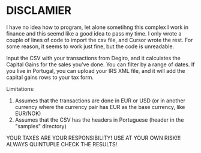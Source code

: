 # DISCLAMIER

I have no idea how to program, let alone sometihng this complex I work in finance and this seemd like a good idea to pass my time. I only wrote a couple of lines of code to import the csv file, and Cursor wrote the rest. For some reason, it seems to work just fine, but the code is unreadable.


Input the CSV with your transactions from Degiro, and it calculates the Capital Gains for the sales you've done. You can filter by a range of dates.
If you live in Portugal, you can upload your IRS XML file, and it will add the capital gains rows to your tax form.


Limitations:
1. Assumes that the transactions are done in EUR or USD (or in another currency where the currency pair has EUR as the base currency, like EUR/NOK)
2. Assumes that the CSV has the headers in Portuguese (header in the "samples" directory)

YOUR TAXES ARE YOUR RESPONSIBILITY! USE AT YOUR OWN RISK!!! ALWAYS QUINTUPLE CHECK THE RESULTS!
